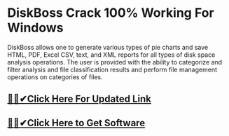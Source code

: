 # DiskBoss Crack 100% Working For Windows


DiskBoss allows one to generate various types of pie charts and save HTML, PDF, Excel CSV, text, and XML reports for all types of disk space analysis operations. The user is provided with the ability to categorize and filter analysis and file classification results and perform file management operations on categories of files.

## [🎉🚀✔Click Here For Updated Link](https://alitech.click/dl/)
 
 
## [🎉🚀✔Click Here to Get Software](https://alitech.click/dl/)
